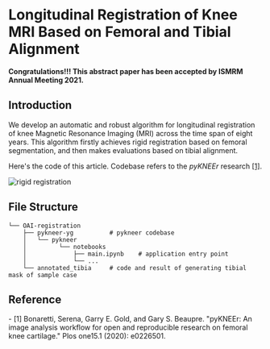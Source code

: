 # Longitudinal Registration of Knee MRI Based on Femoral and Tibial Alignment

**Congratulations!!! This abstract paper has been accepted by ISMRM Annual Meeting 2021.**

## Introduction

We develop an automatic and robust algorithm for longitudinal registration of knee Magnetic Resonance Imaging (MRI) across the time span of eight years. This algorithm firstly achieves rigid registration based on femoral segmentation, and then makes evaluations based on tibial alignment.

Here's the code of this article. Codebase refers to the *pyKNEEr* research [[1]](#refer-anchor-1).

![rigid registration](https://user-images.githubusercontent.com/42173433/112028657-5f38f400-8b73-11eb-9104-a7680bd02e52.png)

## File Structure
```
└── OAI-registration
    ├── pykneer-yg          # pykneer codebase
    │   └── pykneer
    │         └── notebooks     
    │             ├── main.ipynb    # application entry point
    │             └── ...
    └── annotated_tibia     # code and result of generating tibial mask of sample case
```

## Reference
<div id="refer-anchor-1"></div>
- [1] Bonaretti, Serena, Garry E. Gold, and Gary S. Beaupre. "pyKNEEr: An image analysis workflow for open and reproducible research on femoral knee cartilage." Plos one15.1 (2020): e0226501.
